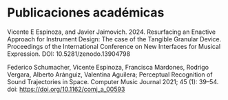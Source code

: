 # Publicaciones académicas

Vicente E Espinoza, and Javier Jaimovich. 2024. Resurfacing an Enactive Approach for Instrument Design: The case of the Tangible Granular Device. Proceedings of the International Conference on New Interfaces for Musical Expression. DOI: 10.5281/zenodo.13904798

Federico Schumacher, Vicente Espinoza, Francisca Mardones, Rodrigo Vergara, Alberto Aránguiz, Valentina Aguilera; Perceptual Recognition of Sound Trajectories in Space. Computer Music Journal 2021; 45 (1): 39–54. doi: https://doi.org/10.1162/comj_a_00593